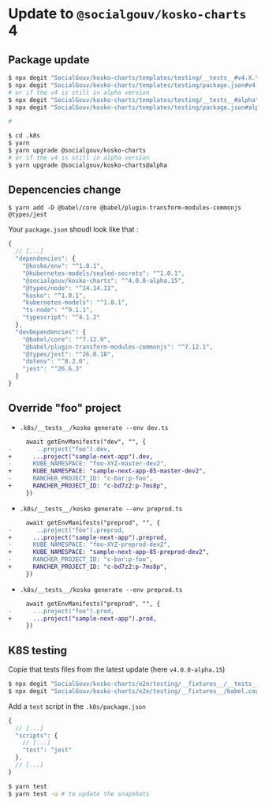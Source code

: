 # Update to `@socialgouv/kosko-charts` 4

## Package update

```sh
$ npx degit "SocialGouv/kosko-charts/templates/testing/__tests__#v4.X.Y" .k8s/__tests__
$ npx degit "SocialGouv/kosko-charts/templates/testing/package.json#v4.X.Y" .k8s/package.json
# or if the v4 is still in alpha version
$ npx degit "SocialGouv/kosko-charts/templates/testing/__tests__#alpha" .k8s/__tests__
$ npx degit "SocialGouv/kosko-charts/templates/testing/package.json#alpha" .k8s/package.json

#

$ cd .k8s
$ yarn
$ yarn upgrade @socialgouv/kosko-charts 
# or if the v4 is still in alpha version
$ yarn upgrade @socialgouv/kosko-charts@alpha 
```

## Depencencies change

```
$ yarn add -D @babel/core @babel/plugin-transform-modules-commonjs @types/jest
```

Your `package.json` shoudl look like that :

```js
{
  // [...]
  "dependencies": {
    "@kosko/env": "^1.0.1",
    "@kubernetes-models/sealed-secrets": "^1.0.1",
    "@socialgouv/kosko-charts": "^4.0.0-alpha.15",
    "@types/node": "^14.14.11",
    "kosko": "^1.0.1",
    "kubernetes-models": "^1.0.1",
    "ts-node": "^9.1.1",
    "typescript": "^4.1.2"
  },
  "devDependencies": {
    "@babel/core": "^7.12.9",
    "@babel/plugin-transform-modules-commonjs": "^7.12.1",
    "@types/jest": "^26.0.18",
    "dotenv": "^8.2.0",
    "jest": "^26.6.3"
  }
}
```

## Override "foo" project

- `.k8s/__tests__/kosko generate --env dev.ts`

```diff
     await getEnvManifests("dev", "", {
-       ..project("foo").dev,
+      ...project("sample-next-app").dev,
-      KUBE_NAMESPACE: "foo-XYZ-master-dev2",
+      KUBE_NAMESPACE: "sample-next-app-85-master-dev2",
-      RANCHER_PROJECT_ID: "c-bar:p-foo",
+      RANCHER_PROJECT_ID: "c-bd7z2:p-7ms8p",
     })
```

- `.k8s/__tests__/kosko generate --env preprod.ts`

```diff
     await getEnvManifests("preprod", "", {
-       ..project("foo").preprod,
+      ...project("sample-next-app").preprod,
-      KUBE_NAMESPACE: "foo-XYZ-preprod-dev2",
+      KUBE_NAMESPACE: "sample-next-app-85-preprod-dev2",
-      RANCHER_PROJECT_ID: "c-bar:p-foo",
+      RANCHER_PROJECT_ID: "c-bd7z2:p-7ms8p",
     })
```

- `.k8s/__tests__/kosko generate --env preprod.ts`

```diff
     await getEnvManifests("preprod", "", {
-      ...project("foo").prod,
+      ...project("sample-next-app").prod,
     })
```

## K8S testing 

Copie that tests files from the latest update (here `v4.0.0-alpha.15`) 

```sh
$ npx degit "SocialGouv/kosko-charts/e2e/testing/__fixtures__/__tests__#v4.0.0-alpha.15" __tests__
$ npx degit "SocialGouv/kosko-charts/e2e/testing/__fixtures__/babel.config.js#v4.0.0-alpha.15" babel.config.js
```

Add a `test` script in the `.k8s/package.json`
```js
{
  // [...]
  "scripts": {
    // [...]
    "test": "jest"
  },
  // [...]
}
```

```sh
$ yarn test 
$ yarn test -u # to update the snapshots
```
